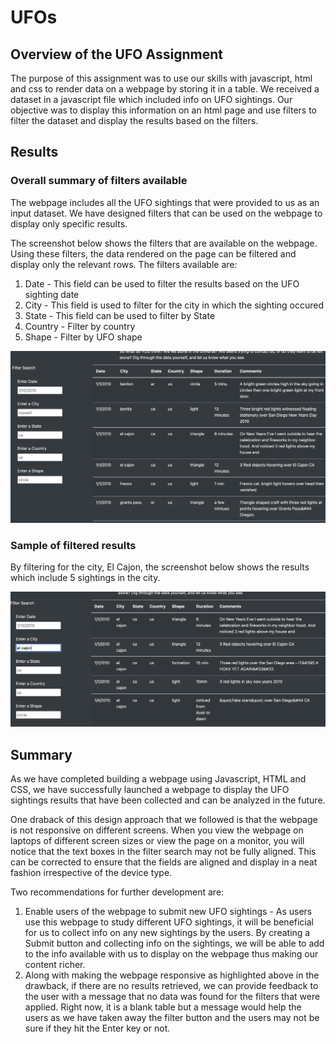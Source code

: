 # UFOs

## Overview of the UFO Assignment
The purpose of this assignment was to use our skills with javascript, html and css to render data on a webpage by storing it in a table. We received a dataset in a javascript file which included info on UFO sightings. Our objective was to display this information on an html page and use filters to filter the dataset and display the results based on the filters.  

## Results

### Overall summary of filters available

The webpage includes all the UFO sightings that were provided to us as an input dataset. We have designed filters that can be used on the webpage to display only specific results. 

The screenshot below shows the filters that are available on the webpage. Using these filters, the data rendered on the page can be filtered and display only the relevant rows. The filters available are:
1. Date - This field can be used to filter the results based on the UFO sighting date
2. City - This field is used to filter for the city in which the sighting occured
3. State - This field can be used to filter by State
4. Country - Filter by country
5. Shape - Filter by UFO shape

![Updated_Search_with_Filters](https://github.com/dkatragadda/UFOs/blob/main/Resources/Updated_search_with_multiple_filters.png)


### Sample of filtered results

By filtering for the city, El Cajon, the screenshot below shows the results which include 5 sightings in the city. 

![Filtered_results_for_El_Cajon](https://github.com/dkatragadda/UFOs/blob/main/Resources/Filtered_results_for_el_cajon.png)


## Summary

As we have completed building a webpage using Javascript, HTML and CSS, we have successfully launched a webpage to display the UFO sightings results that have been collected and can be analyzed in the future. 

One draback of this design approach that we followed is that the webpage is not responsive on different screens. When you view the webpage on laptops of different screen sizes or view the page on a monitor, you will notice that the text boxes in the filter search may not be fully aligned. This can be corrected to ensure that the fields are aligned and display in a neat fashion irrespective of the device type. 

Two recommendations for further development are:

1. Enable users of the webpage to submit new UFO sightings - As users use this webpage to study different UFO sightings, it will be beneficial for us to collect info on any new sightings by the users. By creating a Submit button and collecting info on the sightings, we will be able to add to the info available with us to display on the webpage thus making our content richer.  
2. Along with making the webpage responsive as highlighted above in the drawback, if there are no results retrieved, we can provide feedback to the user with a message that no data was found for the filters that were applied. Right now, it is a blank table but a message would help the users as we have taken away the filter button and the users may not be sure if they hit the Enter key or not. 

